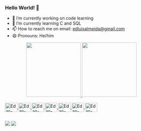 ### Hello World! 👋

- 🔭 I’m currently working on code learning
- 🌱 I’m currently learning C and SQL
- 📫 How to reach me on email: edluisalmeida@gmail.com 
- 😄 Pronouns: He/him 

<div align="center">
  <a href="https://github.com/EdanALmeida">
  <img height="180em" src="https://github-readme-stats.vercel.app/api?username=EdanAlmeida&show_icons=true&theme=dark&include_all_commits=true&count_private=true"/>
  <img height="180em" src="https://github-readme-stats.vercel.app/api/top-langs/?username=EdanAlmeida&layout=compact&langs_count=7&theme=dark"/>
</div>
  
  <div style="display: inline_block"><br>
    <img align="center" alt="Edan-Js" height="30" width="40" <img src="https://cdn.jsdelivr.net/gh/devicons/devicon/icons/python/python-original.svg" />
    <img align="center" alt="Edan-Js" height="30" width="40"  <img src="https://cdn.jsdelivr.net/gh/devicons/devicon/icons/cplusplus/cplusplus-original.svg" />
    <img align="center" alt="Edan-Js" height="30" width="40"   <img src="https://cdn.jsdelivr.net/gh/devicons/devicon/icons/arduino/arduino-original.svg" />
    <img align="center" alt="Edan-Js" height="30" width="40"   <img src="https://cdn.jsdelivr.net/gh/devicons/devicon/icons/html5/html5-original.svg" />
    <img align="center" alt="Edan-Js" height="30" width="40"   <img src="https://cdn.jsdelivr.net/gh/devicons/devicon/icons/css3/css3-original.svg" />
    <img align="center" alt="Edan-Js" height="30" width="40"   <img src="https://cdn.jsdelivr.net/gh/devicons/devicon/icons/javascript/javascript-original.svg" />
    <img align="center" alt="Edan-Js" height="30" width="40"   <img src="https://cdn.jsdelivr.net/gh/devicons/devicon/icons/c/c-original.svg" />
          
  
                                                                                
                                                                                
##
  
  <div> 
    <a href="https://www.linkedin.com/in/edan-almeida-448086b5" target="_blank"><img src="https://img.shields.io/badge/-LinkedIn-%230077B5?style=for-the-badge&logo=linkedin&logoColor=white" target="_blank"></a>
    <a href = "mailto:edluisalmeida@gmail.com"><img src="https://img.shields.io/badge/-Gmail-%23333?style=for-the-badge&logo=gmail&logoColor=white" target="_blank"></a>
  </div>  
